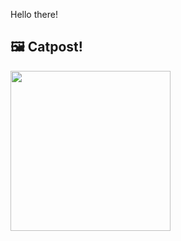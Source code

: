 Hello there!



## 🖼️ Catpost!

<sub>
    <img src="https://cdn2.thecatapi.com/images/btu.jpg" height="256">
</sub>

